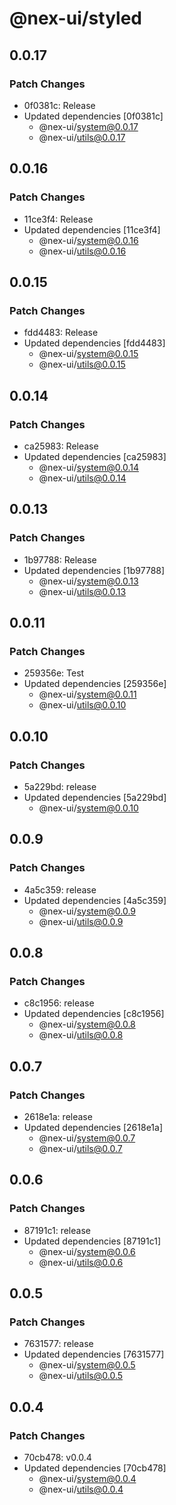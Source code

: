 # @nex-ui/styled

## 0.0.17

### Patch Changes

- 0f0381c: Release
- Updated dependencies [0f0381c]
  - @nex-ui/system@0.0.17
  - @nex-ui/utils@0.0.17

## 0.0.16

### Patch Changes

- 11ce3f4: Release
- Updated dependencies [11ce3f4]
  - @nex-ui/system@0.0.16
  - @nex-ui/utils@0.0.16

## 0.0.15

### Patch Changes

- fdd4483: Release
- Updated dependencies [fdd4483]
  - @nex-ui/system@0.0.15
  - @nex-ui/utils@0.0.15

## 0.0.14

### Patch Changes

- ca25983: Release
- Updated dependencies [ca25983]
  - @nex-ui/system@0.0.14
  - @nex-ui/utils@0.0.14

## 0.0.13

### Patch Changes

- 1b97788: Release
- Updated dependencies [1b97788]
  - @nex-ui/system@0.0.13
  - @nex-ui/utils@0.0.13

## 0.0.11

### Patch Changes

- 259356e: Test
- Updated dependencies [259356e]
  - @nex-ui/system@0.0.11
  - @nex-ui/utils@0.0.10

## 0.0.10

### Patch Changes

- 5a229bd: release
- Updated dependencies [5a229bd]
  - @nex-ui/system@0.0.10

## 0.0.9

### Patch Changes

- 4a5c359: release
- Updated dependencies [4a5c359]
  - @nex-ui/system@0.0.9
  - @nex-ui/utils@0.0.9

## 0.0.8

### Patch Changes

- c8c1956: release
- Updated dependencies [c8c1956]
  - @nex-ui/system@0.0.8
  - @nex-ui/utils@0.0.8

## 0.0.7

### Patch Changes

- 2618e1a: release
- Updated dependencies [2618e1a]
  - @nex-ui/system@0.0.7
  - @nex-ui/utils@0.0.7

## 0.0.6

### Patch Changes

- 87191c1: release
- Updated dependencies [87191c1]
  - @nex-ui/system@0.0.6
  - @nex-ui/utils@0.0.6

## 0.0.5

### Patch Changes

- 7631577: release
- Updated dependencies [7631577]
  - @nex-ui/system@0.0.5
  - @nex-ui/utils@0.0.5

## 0.0.4

### Patch Changes

- 70cb478: v0.0.4
- Updated dependencies [70cb478]
  - @nex-ui/system@0.0.4
  - @nex-ui/utils@0.0.4
